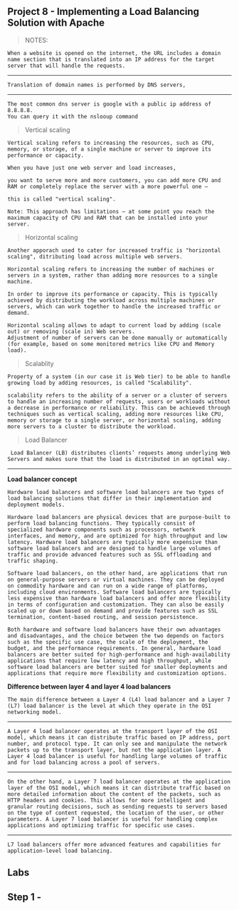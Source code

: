 ## Project 8 - Implementing a Load Balancing Solution with Apache

> NOTES: 

    When a website is opened on the internet, the URL includes a domain name section that is translated into an IP address for the target server that will handle the requests.
---
    Translation of domain names is performed by DNS servers,
---
    The most common dns server is google with a public ip address of 8.8.8.8.
    You can query it with the nslooup command

> Vertical scaling

    Vertical scaling refers to increasing the resources, such as CPU, memory, or storage, of a single machine or server to improve its performance or capacity.

    When you have just one web server and load increases, 

    you want to serve more and more customers, you can add more CPU and RAM or completely replace the server with a more powerful one – 
    
    this is called "vertical scaling". 
    
    Note: This approach has limitations – at some point you reach the maximum capacity of CPU and RAM that can be installed into your server.

> Horizontal scaling

    Another apporach used to cater for increased traffic is "horizontal scaling", ditributing load across multiple web servers. 

    Horizontal scaling refers to increasing the number of machines or servers in a system, rather than adding more resources to a single machine.
    
    In order to improve its performance or capacity. This is typically achieved by distributing the workload across multiple machines or servers, which can work together to handle the increased traffic or demand.

    Horizontal scaling allows to adapt to current load by adding (scale out) or removing (scale in) Web servers. 
    Adjustment of number of servers can be done manually or automatically (for example, based on some monitored metrics like CPU and Memory load).

> Scalablity

    Property of a system (in our case it is Web tier) to be able to handle growing load by adding resources, is called "Scalability".

    scalability refers to the ability of a server or a cluster of servers to handle an increasing number of requests, users or workloads without a decrease in performance or reliability. This can be achieved through techniques such as vertical scaling, adding more resources like CPU, memory or storage to a single server, or horizontal scaling, adding more servers to a cluster to distribute the workload.


> Load Balancer

     Load Balancer (LB) distributes clients’ requests among underlying Web Servers and makes sure that the load is distributed in an optimal way.
---

__Load balancer concept__

    Hardware load balancers and software load balancers are two types of load balancing solutions that differ in their implementation and deployment models.

    Hardware load balancers are physical devices that are purpose-built to perform load balancing functions. They typically consist of specialized hardware components such as processors, network interfaces, and memory, and are optimized for high throughput and low latency. Hardware load balancers are typically more expensive than software load balancers and are designed to handle large volumes of traffic and provide advanced features such as SSL offloading and traffic shaping.

    Software load balancers, on the other hand, are applications that run on general-purpose servers or virtual machines. They can be deployed on commodity hardware and can run on a wide range of platforms, including cloud environments. Software load balancers are typically less expensive than hardware load balancers and offer more flexibility in terms of configuration and customization. They can also be easily scaled up or down based on demand and provide features such as SSL termination, content-based routing, and session persistence.

    Both hardware and software load balancers have their own advantages and disadvantages, and the choice between the two depends on factors such as the specific use case, the scale of the deployment, the budget, and the performance requirements. In general, hardware load balancers are better suited for high-performance and high-availability applications that require low latency and high throughput, while software load balancers are better suited for smaller deployments and applications that require more flexibility and customization options.


__Difference between layer 4 and layer 4 load balancers__

    The main difference between a Layer 4 (L4) load balancer and a Layer 7 (L7) load balancer is the level at which they operate in the OSI networking model.
---
    A Layer 4 load balancer operates at the transport layer of the OSI model, which means it can distribute traffic based on IP address, port number, and protocol type. It can only see and manipulate the network packets up to the transport layer, but not the application layer. A Layer 4 load balancer is useful for handling large volumes of traffic and for load balancing across a pool of servers.
---
    On the other hand, a Layer 7 load balancer operates at the application layer of the OSI model, which means it can distribute traffic based on more detailed information about the content of the packets, such as HTTP headers and cookies. This allows for more intelligent and granular routing decisions, such as sending requests to servers based on the type of content requested, the location of the user, or other parameters. A Layer 7 load balancer is useful for handling complex applications and optimizing traffic for specific use cases.
---
    L7 load balancers offer more advanced features and capabilities for application-level load balancing.


## Labs


## Step 1 - 










